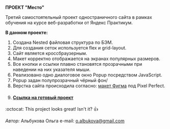 **ПРОЕКТ "Место"**

Третий самостоятельный проект одностраничного сайта в рамках обучения на курсе веб-разработки от Яндекс Практикум.

**В данном проекте:**

1. Создана Nested файловая структура по БЭМ.
2. Для создания сеток используется flex и grid-layout.
3. Сайт является кроссбраузерным.
4. Макет корректно отображается на экранах популярных размеров.
5. Все кнопки и ссылки плавно становятся прозрачными при наведении на них указателя мыши.
6. Реализовано одно диалоговое окно Popup посредством JavaScript.
7. Popup задан полупрозрачный чёрный фон/
8. Верстка сайта происходила согласно: [макет Фигма](https://www.figma.com/file/StZjf8HnoeLdiXS7dYrLAh/JavaScript.-Sprint-4) под Pixel Perfect.
9. #### [Ссылка на готовый проект]()

:octocat: This project looks great! Isn't it? :+1:

_Автор:_
Альбукова Ольга
e-mail: o.albukova@gmail.com
